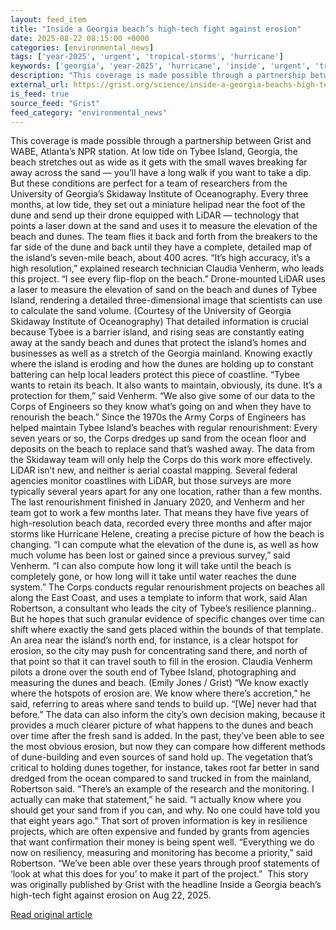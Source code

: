 ```yaml
---
layout: feed_item
title: "Inside a Georgia beach’s high-tech fight against erosion"
date: 2025-08-22 08:15:00 +0000
categories: [environmental_news]
tags: ['year-2025', 'urgent', 'tropical-storms', 'hurricane']
keywords: ['georgia', 'year-2025', 'hurricane', 'inside', 'urgent', 'tropical-storms', 'beach']
description: "This coverage is made possible through a partnership between Grist and WABE, Atlanta’s NPR station"
external_url: https://grist.org/science/inside-a-georgia-beachs-high-tech-fight-against-erosion/
is_feed: true
source_feed: "Grist"
feed_category: "environmental_news"
---
```


This coverage is made possible through a partnership between Grist and WABE, Atlanta’s NPR station. At low tide on Tybee Island, Georgia, the beach stretches out as wide as it gets with the small waves breaking far away across the sand — you’ll have a long walk if you want to take a dip. But these conditions are perfect for a team of researchers from the University of Georgia’s Skidaway Institute of Oceanography. Every three months, at low tide, they set out a miniature helipad near the foot of the dune and send up their drone equipped with LiDAR — technology that points a laser down at the sand and uses it to measure the elevation of the beach and dunes. The team flies it back and forth from the breakers to the far side of the dune and back until they have a complete, detailed map of the island’s seven-mile beach, about 400 acres. “It’s high accuracy, it’s a high resolution,” explained research technician Claudia Venherm, who leads this project. “I see every flip-flop on the beach.” Drone-mounted LiDAR uses a laser to measure the elevation of sand on the beach and dunes of Tybee Island, rendering a detailed three-dimensional image that scientists can use to calculate the sand volume. (Courtesy of the University of Georgia Skidaway Institute of Oceanography) That detailed information is crucial because Tybee is a barrier island, and rising seas are constantly eating away at the sandy beach and dunes that protect the island’s homes and businesses as well as a stretch of the Georgia mainland. Knowing exactly where the island is eroding and how the dunes are holding up to constant battering can help local leaders protect this piece of coastline. “Tybee wants to retain its beach. It also wants to maintain, obviously, its dune. It&#8217;s a protection for them,” said Venherm. “We also give some of our data to the Corps of Engineers so they know what&#8217;s going on and when they have to renourish the beach.” Since the 1970s the Army Corps of Engineers has helped maintain Tybee Island’s beaches with regular renourishment: Every seven years or so, the Corps dredges up sand from the ocean floor and deposits on the beach to replace sand that’s washed away. The data from the Skidaway team will only help the Corps do this work more effectively. LiDAR isn’t new, and neither is aerial coastal mapping. Several federal agencies monitor coastlines with LiDAR, but those surveys are more typically several years apart for any one location, rather than a few months. The last renourishment finished in January 2020, and Venherm and her team got to work a few months later. That means they have five years of high-resolution beach data, recorded every three months and after major storms like Hurricane Helene, creating a precise picture of how the beach is changing. “I can compute what the elevation of the dune is, as well as how much volume has been lost or gained since a previous survey,” said Venherm. “I can also compute how long it will take until the beach is completely gone, or how long will it take until water reaches the dune system.” The Corps conducts regular renourishment projects on beaches all along the East Coast, and uses a template to inform that work, said Alan Robertson, a consultant who leads the city of Tybee’s resilience planning.. But he hopes that such granular evidence of specific changes over time can shift where exactly the sand gets placed within the bounds of that template. An area near the island’s north end, for instance, is a clear hotspot for erosion, so the city may push for concentrating sand there, and north of that point so that it can travel south to fill in the erosion. Claudia Venherm pilots a drone over the south end of Tybee Island, photographing and measuring the dunes and beach. (Emily Jones / Grist) “We know exactly where the hotspots of erosion are. We know where there&#8217;s accretion,” he said, referring to areas where sand tends to build up. “[We] never had that before.” The data can also inform the city’s own decision making, because it provides a much clearer picture of what happens to the dunes and beach over time after the fresh sand is added. In the past, they’ve been able to see the most obvious erosion, but now they can compare how different methods of dune-building and even sources of sand hold up. The vegetation that’s critical to holding dunes together, for instance, takes root far better in sand dredged from the ocean compared to sand trucked in from the mainland, Robertson said. “There’s an example of the research and the monitoring. I actually can make that statement,” he said. “I actually know where you should get your sand from if you can, and why. No one could have told you that eight years ago.” That sort of proven information is key in resilience projects, which are often expensive and funded by grants from agencies that want confirmation their money is being spent well. “Everything we do now on resiliency, measuring and monitoring has become a priority,” said Robertson. “We&#8217;ve been able over these years through proof statements of ‘look at what this does for you’ to make it part of the project.”&nbsp; This story was originally published by Grist with the headline Inside a Georgia beach’s high-tech fight against erosion on Aug 22, 2025.

[Read original article](https://grist.org/science/inside-a-georgia-beachs-high-tech-fight-against-erosion/)
